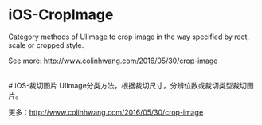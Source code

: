 # iOS-CropImage
Category methods of UIImage to crop image in the way specified by rect, scale or cropped style.

See more: http://www.colinhwang.com/2016/05/30/crop-image

<br />
# iOS-裁切图片
UIImage分类方法，根据裁切尺寸，分辨位数或裁切类型裁切图片。

更多：http://www.colinhwang.com/2016/05/30/crop-image
